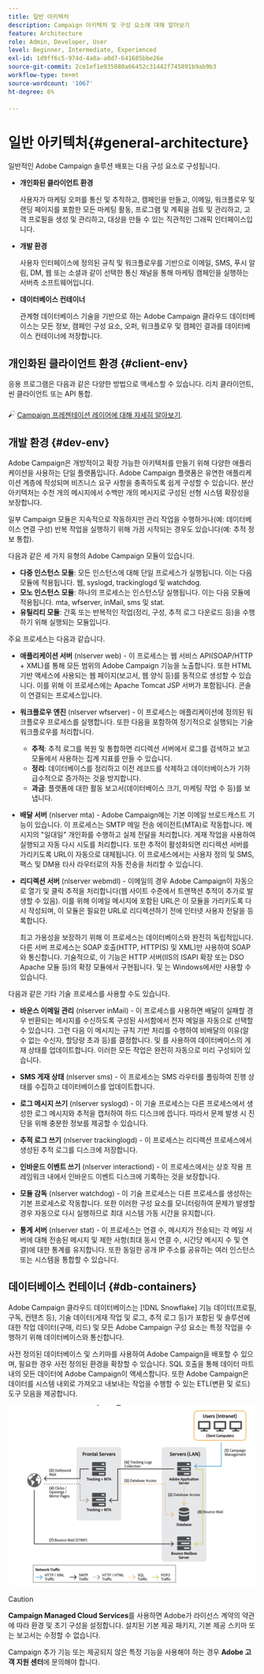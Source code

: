 ```yaml
---
title: 일반 아키텍처
description: Campaign 아키텍처 및 구성 요소에 대해 알아보기
feature: Architecture
role: Admin, Developer, User
level: Beginner, Intermediate, Experienced
exl-id: 1d9ff6c5-974d-4a8a-a0d7-641685bbe26e
source-git-commit: 2ce1ef1e935080a66452c31442f745891b9ab9b3
workflow-type: tm+mt
source-wordcount: '1067'
ht-degree: 6%

---
```


# 일반 아키텍처{#general-architecture}

일반적인 Adobe Campaign 솔루션 배포는 다음 구성 요소로 구성됩니다.

* **개인화된 클라이언트 환경**

   사용자가 마케팅 오퍼를 통신 및 추적하고, 캠페인을 만들고, 이메일, 워크플로우 및 랜딩 페이지를 포함한 모든 마케팅 활동, 프로그램 및 계획을 검토 및 관리하고, 고객 프로필을 생성 및 관리하고, 대상을 만들 수 있는 직관적인 그래픽 인터페이스입니다.

* **개발 환경**

   사용자 인터페이스에 정의된 규칙 및 워크플로우를 기반으로 이메일, SMS, 푸시 알림, DM, 웹 또는 소셜과 같이 선택한 통신 채널을 통해 마케팅 캠페인을 실행하는 서버측 소프트웨어입니다.

* **데이터베이스 컨테이너**

   관계형 데이터베이스 기술을 기반으로 하는 Adobe Campaign 클라우드 데이터베이스는 모든 정보, 캠페인 구성 요소, 오퍼, 워크플로우 및 캠페인 결과를 데이터베이스 컨테이너에 저장합니다.

## 개인화된 클라이언트 환경 {#client-env}

응용 프로그램은 다음과 같은 다양한 방법으로 액세스할 수 있습니다. 리치 클라이언트, 씬 클라이언트 또는 API 통합.

![](../assets/do-not-localize/glass.png) [Campaign 프레젠테이션 레이어에 대해 자세히 알아보기](../start/ac-components.md).

## 개발 환경 {#dev-env}

Adobe Campaign은 개방적이고 확장 가능한 아키텍처를 만들기 위해 다양한 애플리케이션을 사용하는 단일 플랫폼입니다. Adobe Campaign 플랫폼은 유연한 애플리케이션 계층에 작성되며 비즈니스 요구 사항을 충족하도록 쉽게 구성할 수 있습니다. 분산 아키텍처는 수천 개의 메시지에서 수백만 개의 메시지로 구성된 선형 시스템 확장성을 보장합니다.

일부 Campaign 모듈은 지속적으로 작동하지만 관리 작업을 수행하거나(예: 데이터베이스 연결 구성) 반복 작업을 실행하기 위해 가끔 시작되는 경우도 있습니다(예: 추적 정보 통합).

다음과 같은 세 가지 유형의 Adobe Campaign 모듈이 있습니다.

* **다중 인스턴스 모듈**: 모든 인스턴스에 대해 단일 프로세스가 실행됩니다. 이는 다음 모듈에 적용됩니다. 웹, syslogd, trackinglogd 및 watchdog.
* **모노 인스턴스 모듈**: 하나의 프로세스는 인스턴스당 실행됩니다. 이는 다음 모듈에 적용됩니다. mta, wfserver, inMail, sms 및 stat.
* **유틸리티 모듈**: 간혹 또는 반복적인 작업(정리, 구성, 추적 로그 다운로드 등)을 수행하기 위해 실행되는 모듈입니다.

주요 프로세스는 다음과 같습니다.

* **애플리케이션 서버** (nlserver web) - 이 프로세스는 웹 서비스 API(SOAP/HTTP + XML)를 통해 모든 범위의 Adobe Campaign 기능을 노출합니다. 또한 HTML 기반 액세스에 사용되는 웹 페이지(보고서, 웹 양식 등)를 동적으로 생성할 수 있습니다. 이를 위해 이 프로세스에는 Apache Tomcat JSP 서버가 포함됩니다. 콘솔이 연결되는 프로세스입니다.

* **워크플로우 엔진** (nlserver wfserver) - 이 프로세스는 애플리케이션에 정의된 워크플로우 프로세스를 실행합니다. 또한 다음을 포함하여 정기적으로 실행되는 기술 워크플로우를 처리합니다.

   * **추적**: 추적 로그를 복원 및 통합하면 리디렉션 서버에서 로그를 검색하고 보고 모듈에서 사용하는 집계 지표를 만들 수 있습니다.
   * **정리**: 데이터베이스를 정리하고 이전 레코드를 삭제하고 데이터베이스가 기하급수적으로 증가하는 것을 방지합니다.
   * **과금**: 플랫폼에 대한 활동 보고서(데이터베이스 크기, 마케팅 작업 수 등)를 보냅니다.

* **배달 서버** (nlserver mta) - Adobe Campaign에는 기본 이메일 브로드캐스트 기능이 있습니다. 이 프로세스는 SMTP 메일 전송 에이전트(MTA)로 작동합니다. 메시지의 &quot;일대일&quot; 개인화를 수행하고 실제 전달을 처리합니다. 게재 작업을 사용하여 실행되고 자동 다시 시도를 처리합니다. 또한 추적이 활성화되면 리디렉션 서버를 가리키도록 URL이 자동으로 대체됩니다. 이 프로세스에서는 사용자 정의 및 SMS, 팩스 및 DM용 타사 라우터로의 자동 전송을 처리할 수 있습니다.

* **리디렉션 서버** (nlserver webmdl) - 이메일의 경우 Adobe Campaign이 자동으로 열기 및 클릭 추적을 처리합니다(웹 사이트 수준에서 트랜잭션 추적이 추가로 발생할 수 있음). 이를 위해 이메일 메시지에 포함된 URL은 이 모듈을 가리키도록 다시 작성되며, 이 모듈은 필요한 URL로 리디렉션하기 전에 인터넷 사용자 전달을 등록합니다.

   최고 가용성을 보장하기 위해 이 프로세스는 데이터베이스와 완전히 독립적입니다. 다른 서버 프로세스는 SOAP 호출(HTTP, HTTP(S) 및 XML)만 사용하여 SOAP와 통신합니다. 기술적으로, 이 기능은 HTTP 서버(IIS의 ISAPI 확장 또는 DSO Apache 모듈 등)의 확장 모듈에서 구현됩니다. 및 는 Windows에서만 사용할 수 있습니다.

다음과 같은 기타 기술 프로세스를 사용할 수도 있습니다.

* **바운스 이메일 관리** (nlserver inMail) - 이 프로세스를 사용하면 배달이 실패할 경우 반환되는 메시지를 수신하도록 구성된 사서함에서 전자 메일을 자동으로 선택할 수 있습니다. 그런 다음 이 메시지는 규칙 기반 처리를 수행하여 비배달의 이유(알 수 없는 수신자, 할당량 초과 등)를 결정합니다. 및 를 사용하여 데이터베이스의 게재 상태를 업데이트합니다. 이러한 모든 작업은 완전히 자동으로 미리 구성되어 있습니다.

* **SMS 게재 상태** (nlserver sms) - 이 프로세스는 SMS 라우터를 폴링하여 진행 상태를 수집하고 데이터베이스를 업데이트합니다.

* **로그 메시지 쓰기** (nlserver syslogd) - 이 기술 프로세스는 다른 프로세스에서 생성한 로그 메시지와 추적을 캡처하여 하드 디스크에 씁니다. 따라서 문제 발생 시 진단을 위해 충분한 정보를 제공할 수 있습니다.

* **추적 로그 쓰기** (nlserver trackinglogd) - 이 프로세스는 리디렉션 프로세스에서 생성된 추적 로그를 디스크에 저장합니다.

* **인바운드 이벤트 쓰기** (nlserver interactiond) - 이 프로세스에서는 상호 작용 프레임워크 내에서 인바운드 이벤트 디스크에 기록하는 것을 보장합니다.

* **모듈 감독** (nlserver watchdog) - 이 기술 프로세스는 다른 프로세스를 생성하는 기본 프로세스로 작동합니다. 또한 이러한 구성 요소를 모니터링하여 문제가 발생할 경우 자동으로 다시 실행하므로 최대 시스템 가동 시간을 유지합니다.

* **통계 서버** (nlserver stat) - 이 프로세스는 연결 수, 메시지가 전송되는 각 메일 서버에 대해 전송된 메시지 및 제한 사항(최대 동시 연결 수, 시간당 메시지 수 및 연결)에 대한 통계를 유지합니다. 또한 동일한 공개 IP 주소를 공유하는 여러 인스턴스 또는 시스템을 통합할 수 있습니다.

## 데이터베이스 컨테이너 {#db-containers}

Adobe Campaign 클라우드 데이터베이스는 [!DNL Snowflake] 기능 데이터(프로필, 구독, 컨텐츠 등), 기술 데이터(게재 작업 및 로그, 추적 로그 등)가 포함된 및 솔루션에 대한 작업 데이터(구매, 리드) 및 모든 Adobe Campaign 구성 요소는 특정 작업을 수행하기 위해 데이터베이스와 통신합니다.

사전 정의된 데이터베이스 및 스키마를 사용하여 Adobe Campaign을 배포할 수 있으며, 필요한 경우 사전 정의된 환경을 확장할 수 있습니다. SQL 호출을 통해 데이터 마트 내의 모든 데이터에 Adobe Campaign이 액세스합니다. 또한 Adobe Campaign은 데이터를 시스템 내외로 가져오고 내보내는 작업을 수행할 수 있는 ETL(변환 및 로드) 도구 모음을 제공합니다.

![](assets/data-flow-diagram.png)


>[!CAUTION]
>
>**Campaign Managed Cloud Services**&#x200B;를 사용하면 Adobe가 라이선스 계약의 약관에 따라 환경 및 초기 구성을 설정합니다. 설치된 기본 제공 패키지, 기본 제공 스키마 또는 보고서는 수정할 수 없습니다.
>
>Campaign 추가 기능 또는 제공되지 않은 특정 기능을 사용해야 하는 경우 **Adobe 고객 지원 센터**&#x200B;에 문의해야 합니다.